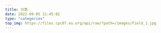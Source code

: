 ```yaml
---
title: 分类
date: 2022-09-05 11:45:02
type: "categories"
top_img: https://files.cpc07.eu.org/api/raw/?path=/images/Field_1.jpg
---
```


